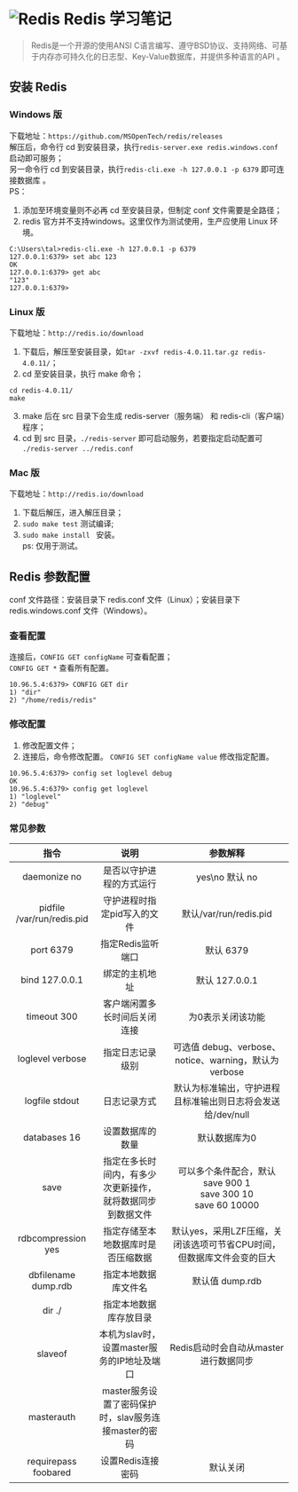 # ![Redis][1] Redis 学习笔记
> Redis是一个开源的使用ANSI C语言编写、遵守BSD协议、支持网络、可基于内存亦可持久化的日志型、Key-Value数据库，并提供多种语言的API 。

## 安装 Redis
### Windows 版
下载地址：`https://github.com/MSOpenTech/redis/releases`     
解压后，命令行 cd 到安装目录，执行`redis-server.exe redis.windows.conf ` 启动即可服务；        
另一命令行 cd 到安装目录，执行`redis-cli.exe -h 127.0.0.1 -p 6379` 即可连接数据库 。     
PS：
1. 添加至环境变量则不必再 cd 至安装目录，但制定 conf 文件需要是全路径；   
2. redis 官方并不支持windows。这里仅作为测试使用，生产应使用 Linux 环境。

```
C:\Users\tal>redis-cli.exe -h 127.0.0.1 -p 6379
127.0.0.1:6379> set abc 123
OK
127.0.0.1:6379> get abc
"123"
127.0.0.1:6379>
```

### Linux 版
下载地址：`http://redis.io/download`     
1. 下载后，解压至安装目录，如`tar -zxvf redis-4.0.11.tar.gz redis-4.0.11/`；
2. cd 至安装目录，执行 make 命令；   
```
cd redis-4.0.11/
make
```
3. make 后在 src 目录下会生成 redis-server（服务端） 和 redis-cli（客户端）程序； 
4. cd 到 src 目录，`./redis-server` 即可启动服务，若要指定启动配置可 `./redis-server ../redis.conf`

### Mac 版
下载地址：`http://redis.io/download`  
1. 下载后解压，进入解压目录；
2. `sudo make test` 测试编译;
3. `sudo make install ` 安装。         
ps: 仅用于测试。

## Redis 参数配置
conf 文件路径：安装目录下 redis.conf 文件（Linux）；安装目录下 redis.windows.conf 文件（Windows）。      
### 查看配置
连接后，`CONFIG GET configName` 可查看配置；      
`CONFIG GET *` 查看所有配置。  
```
10.96.5.4:6379> CONFIG GET dir
1) "dir"
2) "/home/redis/redis"
```

### 修改配置
1. 修改配置文件；
2. 连接后，命令修改配置。
`CONFIG SET configName value` 修改指定配置。
```
10.96.5.4:6379> config set loglevel debug
OK
10.96.5.4:6379> config get loglevel
1) "loglevel"
2) "debug"
```

### 常见参数

|指令|说明|参数解释|
|:--:|:--:|:--:|
|daemonize no|是否以守护进程的方式运行|yes\no 默认 no|
|pidfile /var/run/redis.pid|守护进程时指定pid写入的文件|默认/var/run/redis.pid|
|port 6379|指定Redis监听端口|默认 6379|
|bind 127.0.0.1|绑定的主机地址|默认 127.0.0.1|
|timeout 300|客户端闲置多长时间后关闭连接|为0表示关闭该功能|
|loglevel verbose|指定日志记录级别|可选值 debug、verbose、notice、warning，默认为verbose|
|logfile stdout|日志记录方式|默认为标准输出，守护进程且标准输出则日志将会发送给/dev/null|
|databases 16|设置数据库的数量|默认数据库为0|
|save <seconds> <changes>|指定在多长时间内，有多少次更新操作，就将数据同步到数据文件|可以多个条件配合，默认<br/>save 900 1 <br/>save 300 10 <br/>save 60 10000|
|rdbcompression yes|指定存储至本地数据库时是否压缩数据|默认yes，采用LZF压缩，关闭该选项可节省CPU时间，但数据库文件会变的巨大|
|dbfilename dump.rdb|指定本地数据库文件名|默认值 dump.rdb|
|dir ./|指定本地数据库存放目录||
|slaveof <masterip> <masterport>|本机为slav时，设置master服务的IP地址及端口|Redis启动时会自动从master进行数据同步|
|masterauth <master-password>|master服务设置了密码保护时，slav服务连接master的密码||
|requirepass foobared|设置Redis连接密码|默认关闭|







[1]: https://raw.githubusercontent.com/tianqing2117/DailyProgress/master/image/redis/redis2.png